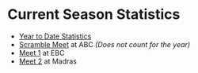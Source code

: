 # Current Season Statistics

- [Year to Date Statistics](/downloads/past_seasons/2019-2020/ytd.xlsx)
- [Scramble Meet](/downloads/past_seasons/2019-2020/scramble.xlsx) at ABC *(Does not count for the year)*
- [Meet 1](/downloads/past_seasons/2019-2020/meet_1_ebc.xlsx) at EBC
- [Meet 2](/downloads/past_seasons/2019-2020/meet_2_madras.xlsx) at Madras
